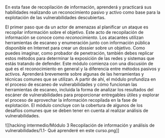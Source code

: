 En esta fase de recopilación de información, aprenderá y practicará sus habilidades realizando un reconocimiento pasivo y activo como base para la explotación de las vulnerabilidades descubiertas.

El primer paso que da un actor de amenazas al planificar un ataque es recopilar información sobre el objetivo. Este acto de recopilación de información se conoce como _reconocimiento_. Los atacantes utilizan herramientas de escaneo y enumeración junto con información pública disponible en Internet para crear un dossier sobre un objetivo. Como puedes imaginar, como probador de penetración, también debes replicar estos métodos para determinar la exposición de las redes y sistemas que estás tratando de defender. Este módulo comienza con una discusión de qué es el reconocimiento en general y la diferencia entre métodos pasivos y activos. Aprenderá brevemente sobre algunas de las herramientas y técnicas comunes que se utilizan. A partir de ahí, el módulo profundiza en el proceso de escaneo de vulnerabilidades y cómo funcionan las herramientas de escaneo, incluida la forma de analizar los resultados del escáner de vulnerabilidades para proporcionar entregables útiles y explorar el proceso de aprovechar la información recopilada en la fase de explotación. El módulo concluye con la cobertura de algunos de los desafíos comunes que se deben tener en cuenta al realizar análisis de vulnerabilidades.

![[hacking intermedio/Módulo 3 Recopilación de información y análisis de vulnerabilidades/1.1- Qué aprenderé en este curso.png]]